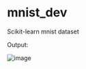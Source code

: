 # mnist_dev
Scikit-learn mnist dataset

Output:

![image](https://user-images.githubusercontent.com/78500544/131896659-29f6dd0c-d0a7-4682-a4a1-2661c85cf590.png)



